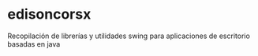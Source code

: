 edisoncorsx
===========

Recopilación de librerías y utilidades swing para aplicaciones de escritorio basadas en java
